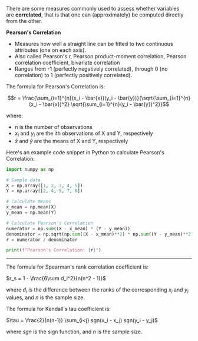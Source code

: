 
There are some measures commonly used to assess whether variables are **correlated**, that is that one can (approximately) be computed directly from the other.


**Pearson's Correlation**

-   Measures how well a straight line can be fitted to two continuous attributes (one on each axis).
-   Also called Pearson's r, Pearson product-moment correlation, Pearson correlation coefficient, bivariate correlation
-   Ranges from -1 (perfectly negatively correlated), through 0 (no correlation) to 1 (perfectly positively correlated).

The formula for Pearson's Correlation is:

$$r = \frac{\sum_{i=1}^{n}(x_i - \bar{x})(y_i - \bar{y})}{\sqrt{\sum_{i=1}^{n}(x_i - \bar{x})^2} \sqrt{\sum_{i=1}^{n}(y_i - \bar{y})^2}}$$

where:

-   n is the number of observations
-   $x_i$ and $y_i$ are the ith observations of X and Y, respectively
-   $\bar{x}$ and $\bar{y}$ are the means of X and Y, respectively

Here's an example code snippet in Python to calculate Pearson's Correlation:

```python
import numpy as np

# Sample data
X = np.array([1, 2, 3, 4, 5])
Y = np.array([2, 4, 5, 7, 8])

# Calculate means
x_mean = np.mean(X)
y_mean = np.mean(Y)

# Calculate Pearson's Correlation
numerator = np.sum((X - x_mean) * (Y - y_mean))
denominator = np.sqrt(np.sum((X - x_mean)**2) * np.sum((Y - y_mean)**2))
r = numerator / denominator

print(f"Pearson's Correlation: {r}")
```

----
The formula for Spearman's rank correlation coefficient is:

$r_s = 1 - \frac{6\sum d_i^2}{n(n^2 - 1)}$

where $d_i$ is the difference between the ranks of the corresponding $x_i$ and $y_i$ values, and $n$ is the sample size.

The formula for Kendall's tau coefficient is:

$\tau = \frac{2}{n(n-1)} \sum_{i<j} sgn(x_i - x_j) sgn(y_i - y_j)$

where $sgn$ is the sign function, and $n$ is the sample size.